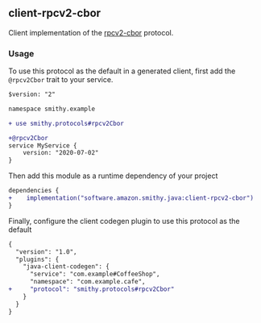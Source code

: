 ## client-rpcv2-cbor
Client implementation of the [rpcv2-cbor](https://smithy.io/2.0/additional-specs/protocols/smithy-rpc-v2.html#smithy-rpc-v2-cbor-protocol) protocol.

### Usage
To use this protocol as the default in a generated client, first add the `@rpcv2Cbor` trait
to your service.

```diff
$version: "2"

namespace smithy.example

+ use smithy.protocols#rpcv2Cbor

+@rpcv2Cbor
service MyService {
    version: "2020-07-02"
}
```
Then add this module as a runtime dependency of your project 
```diff
dependencies {
+    implementation("software.amazon.smithy.java:client-rpcv2-cbor")
}
```
Finally, configure the client codegen plugin to use this protocol as the
default 
```diff
{
  "version": "1.0",
  "plugins": {
    "java-client-codegen": {
      "service": "com.example#CoffeeShop",
      "namespace": "com.example.cafe",
+     "protocol": "smithy.protocols#rpcv2Cbor"
    }
  }
}
```
